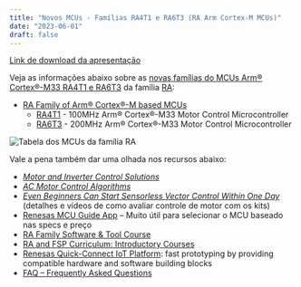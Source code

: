 ```yaml
---
title: "Novos MCUs - Famílias RA4T1 e RA6T3 (RA Arm Cortex-M MCUs)"
date: "2023-06-01"
draft: false
---
```


[Link de download da apresentação](../assets/material/RA4T1_RA6T3_Introduction.pdf)

Veja as informações abaixo sobre as [novas famílias do MCUs Arm® Cortex®-M33 RA4T1 e RA6T3](https://www.renesas.com/us/en/about/press-room/renesas-expands-market-leading-motor-control-embedded-processing-portfolio-over-35-new-mcus) da família [RA](https://www.renesas.com/us/en/products/microcontrollers-microprocessors/ra-cortex-m-mcus):

- [RA Family of Arm® Cortex®-M based MCUs](https://www.renesas.com/br/en/products/microcontrollers-microprocessors/ra-cortex-m-mcus)
  - [RA4T1](https://www.renesas.com/br/en/products/microcontrollers-microprocessors/ra-cortex-m-mcus/ra4t1-ra4-series-100mhz-arm-cortex-m33-motor-control-microcontroller) - 100MHz Arm® Cortex®-M33 Motor Control Microcontroller
  - [RA6T3](https://www.renesas.com/br/en/products/microcontrollers-microprocessors/ra-cortex-m-mcus/ra6t3-ra6-series-200mhz-arm-cortex-m33-motor-control-microcontroller) - 200MHz Arm® Cortex®-M33 Motor Control Microcontroller

![Tabela dos MCUs da família RA](../assets/img/RA4T1_RA6T3_table.png "Tabela dos MCUs da família RA")

Vale a pena também dar uma olhada nos recursos abaixo:
- _[Motor and Inverter Control Solutions](https://www.renesas.com/eu/en/application/key-technology/motor-control-robotics/motor-control-solutions#related_boards__kits)_
- _[AC Motor Control Algorithms](https://www.renesas.com/us/en/application/key-technology/motor-control-robotics/ac-motor-control-algorithms)_
- _[Even Beginners Can Start Sensorless Vector Control Within One Day](https://www.renesas.com/eu/en/products/microcontrollers-microprocessors/rx-32-bit-performance-efficiency-mcus/rx23t-rx24t-rssk)_ (detalhes e vídeos de como avaliar controle de motor com os kits)
- [Renesas MCU Guide App](https://www.renesas.com/us/en/products/microcontrollers-microprocessors/renesas-mcu-guide-app) – Muito útil para selecionar o MCU baseado nas specs e preço
- [RA Family Software & Tool Course](https://www.renesas.com/br/en/software-tool/ra-software-tool-course)
- [RA and FSP Curriculum: Introductory Courses](https://en-support.renesas.com/knowledgeBase/20522329)
- [Renesas Quick-Connect IoT Platform](https://www.renesas.com/us/en/software-tool/quick-connect-iot-platform): fast prototyping by providing compatible hardware and software building blocks
- [FAQ – Frequently Asked Questions](https://en-support.renesas.com/knowledgeBase/category/31087)
